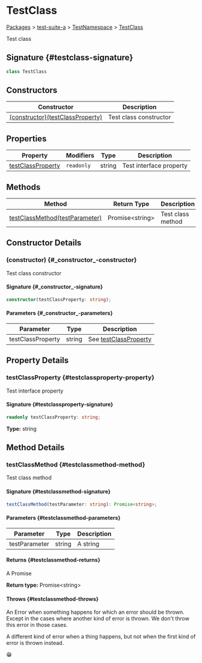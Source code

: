 # TestClass

[Packages](/) \> [test-suite-a](/test-suite-a/) \> [TestNamespace](/test-suite-a/testnamespace-namespace/) \> [TestClass](/test-suite-a/testnamespace-namespace/testclass-class)

Test class

## Signature {#testclass-signature}

```typescript
class TestClass
```

## Constructors

| Constructor | Description |
| --- | --- |
| [(constructor)(testClassProperty)](/test-suite-a/testnamespace-namespace/testclass-class#_constructor_-constructor) | Test class constructor |

## Properties

| Property | Modifiers | Type | Description |
| --- | --- | --- | --- |
| [testClassProperty](/test-suite-a/testnamespace-namespace/testclass-class#testclassproperty-property) | `readonly` | string | Test interface property |

## Methods

| Method | Return Type | Description |
| --- | --- | --- |
| [testClassMethod(testParameter)](/test-suite-a/testnamespace-namespace/testclass-class#testclassmethod-method) | Promise\<string\> | Test class method |

## Constructor Details

### (constructor) {#\_constructor\_-constructor}

Test class constructor

#### Signature {#\_constructor\_-signature}

```typescript
constructor(testClassProperty: string);
```

#### Parameters {#\_constructor\_-parameters}

| Parameter | Type | Description |
| --- | --- | --- |
| testClassProperty | string | See [testClassProperty](/test-suite-a/testclass-class#testclassproperty-property) |

## Property Details

### testClassProperty {#testclassproperty-property}

Test interface property

#### Signature {#testclassproperty-signature}

```typescript
readonly testClassProperty: string;
```

**Type:** string

## Method Details

### testClassMethod {#testclassmethod-method}

Test class method

#### Signature {#testclassmethod-signature}

```typescript
testClassMethod(testParameter: string): Promise<string>;
```

#### Parameters {#testclassmethod-parameters}

| Parameter | Type | Description |
| --- | --- | --- |
| testParameter | string | A string |

#### Returns {#testclassmethod-returns}

A Promise

**Return type:** Promise\<string\>

#### Throws {#testclassmethod-throws}

An Error when something happens for which an error should be thrown. Except in the cases where another kind of error is thrown. We don't throw this error in those cases.

A different kind of error when a thing happens, but not when the first kind of error is thrown instead.

😁
